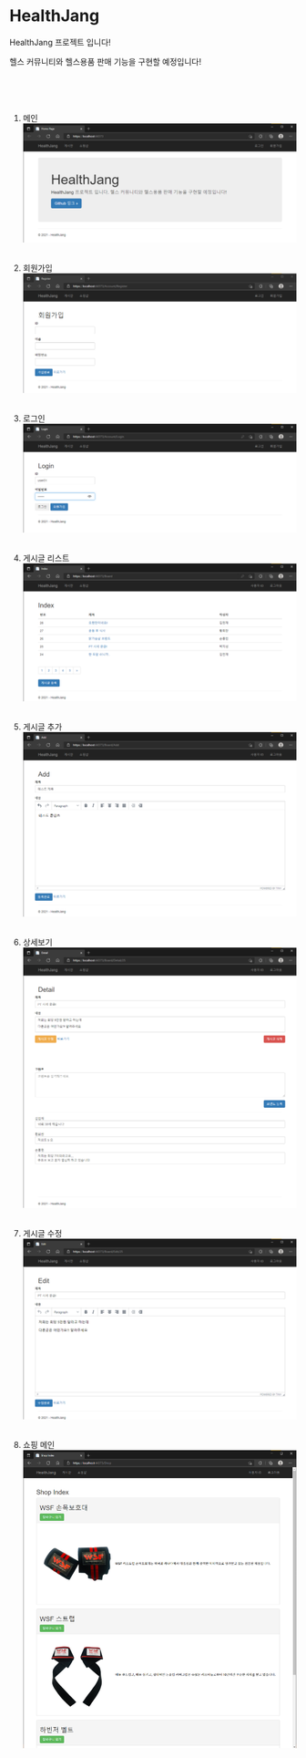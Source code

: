 # HealthJang
HealthJang 프로젝트 입니다!

헬스 커뮤니티와 헬스용품 판매 기능을 구현할 예정입니다!



<br><br><br>

1. 메인
![Main](./Content/Image/readme_img/main.png)<br><br>

2. 회원가입
![Register](./Content/Image/readme_img/Register.png)<br><br>

3. 로그인
![Login](./Content/Image/readme_img/Login.png)<br><br>

4. 게시글 리스트
![List](./Content/Image/readme_img/List.png)<br><br>

5. 게시글 추가
![Add](./Content/Image/readme_img/Add.png)<br><br>

6. 상세보기
![Detail](./Content/Image/readme_img/Detail.png)<br><br>

7. 게시글 수정
![Edit](./Content/Image/readme_img/Edit.png)<br><br>

8. 쇼핑 메인
![ShopMain](./Content/Image/readme_img/ShopMain.png)<br><br>  

